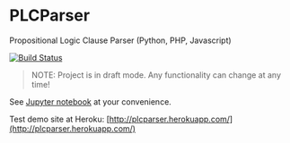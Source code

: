 # PLCParser

Propositional Logic Clause Parser (Python, PHP, Javascript)

[![Build Status](https://travis-ci.org/markomanninen/PLCParser.svg?branch=master)](https://travis-ci.org/markomanninen/PLCParser)

<blockquote>NOTE: Project is in draft mode. Any functionality can change at any time!</blockquote>

See [Jupyter notebook](http://nbviewer.jupyter.org/github/markomanninen/PLCParser/blob/master/Prepositional%20Logic%20Clause%20Parser%20%28PLCParser%29.ipynb) at your convenience.

Test demo site at Heroku: [http://plcparser.herokuapp.com/](http://plcparser.herokuapp.com/)
